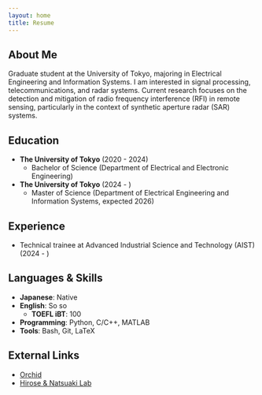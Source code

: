 ```yaml
---
layout: home
title: Resume
---
```


## About Me

Graduate student at the University of Tokyo, majoring in Electrical Engineering and Information Systems.
I am interested in signal processing, telecommunications, and radar systems.
Current research focuses on the detection and mitigation of radio frequency interference (RFI) in remote sensing, particularly in the context of synthetic aperture radar (SAR) systems.

## Education
- **The University of Tokyo** (2020 - 2024)
  - Bachelor of Science (Department of Electrical and Electronic Engineering)
- **The University of Tokyo** (2024 - )
  - Master of Science (Department of Electrical Engineering and Information Systems, expected 2026)

## Experience
- Technical trainee at Advanced Industrial Science and Technology (AIST) (2024 - )

## Languages & Skills
- **Japanese**: Native
- **English**: So so
  - **TOEFL iBT**: 100
- **Programming**: Python, C/C++, MATLAB
- **Tools**: Bash, Git, LaTeX

## External Links
- [Orchid](https://orcid.org/0009-0000-8358-8417)
- [Hirose & Natsuaki Lab](https://eis.t.u-tokyo.ac.jp)
